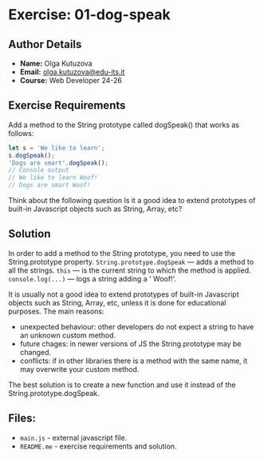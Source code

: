 # Exercise: 01-dog-speak

## Author Details
- **Name:** Olga Kutuzova  
- **Email:** olga.kutuzova@edu-its.it  
- **Course:** Web Developer 24-26


## Exercise Requirements
Add a method to the String prototype called dogSpeak() that works as follows:
```javascript
let s = 'We like to learn';
s.dogSpeak();
'Dogs are smart'.dogSpeak();
// Console output
// We like to learn Woof!
// Dogs are smart Woof!
```
Think about the following question
Is it a good idea to extend prototypes of built-in Javascript objects such as String, Array, etc?


## Solution
In order to add a method to the String prototype, you need to use the String.prototype property.
`String.prototype.dogSpeak` — adds a method to all the strings.
`this` — is the current string to which the method is applied.
`console.log(...)` — logs a string adding a ' Woof!'.

It is usually not a good idea to extend prototypes of built-in Javascript objects such as String, Array, etc, unless it is done for educational purposes.
The main reasons: 
- unexpected behaviour: other developers do not expect a string to have an unknown custom method. 
- future chages: in newer versions of JS the String.prototype may be changed.
- conflicts: if in other libraries there is a method with the same name, it may overwrite your custom method.

The best solution is to create a new function and use it instead of the String.prototype.dogSpeak.
## Files:
- `main.js` - external javascript file.
- `README.me` - exercise requirements and solution. 
